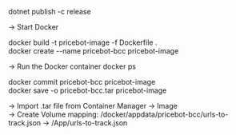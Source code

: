 dotnet publish -c release

-> Start Docker

docker build -t pricebot-image -f Dockerfile .  
docker create --name pricebot-bcc pricebot-image

-> Run the Docker container
docker ps

docker commit pricebot-bcc pricebot-image  
docker save -o pricebot-bcc.tar pricebot-image


-> Import .tar file from Container Manager -> Image  
-> Create Volume mapping: /docker/appdata/pricebot-bcc/urls-to-track.json -> /App/urls-to-track.json
